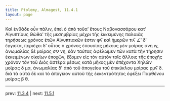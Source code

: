 ```yaml
---
title: Ptolemy, Almagest, 11.4.1
layout: page
---
```


Καὶ ἐνθάδε οὖν πάλιν, ἐπεὶ ὁ ἀπὸ τοῦαʹ ἔτους Ναβονασσάρου κατ' Αἰγυπτίους Θὼθαʹ τῆς μεσημβρίας μέχρι τῆς ἐκκειμένης παλαιᾶς τηρήσεως χρόνος ἐτῶν Αἰγυπτιακῶν ἐστιν φϚ καὶ ἡμερῶν τιϚ ∠ʹ δʹ ἔγγιστα, περιέχει δ' οὗτος ὁ χρόνος ἐπουσίας μήκους μὲν μοίρας σνη ιγ, ἀνωμαλίας δὲ μοίρας σϘ νη, ἐὰν ταύτας ἀφέλωμεν τῶν κατὰ τὴν τήρησιν ἐκκειμένων οἰκείων ἐποχῶν, ἕξομεν εἰς τὸν αὐτὸν τοῖς ἄλλοις τῆς ἐποχῆς χρόνον τὸν τοῦ Διὸς ἀστέρα μέσως κατὰ μῆκος μὲν ἐπέχοντα Χηλῶν μοίρας δ μα, ἀνωμαλίας δ' ἀπὸ τοῦ ἀπογείου τοῦ ἐπικύκλου μοίρας ρμϚ δ. διὰ τὰ αὐτὰ δὲ καὶ τὸ ἀπόγειον αὐτοῦ τῆς ἐκκεντρότητος ἐφέξει Παρθένου μοίρας β θ. 

---

prev: [11.3.4](../11.3.4/) | next: [11.5.1](../11.5.1/)

